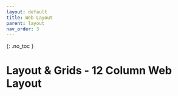 ```yaml
---
layout: default
title: Web Layout
parent: layout
nav_order: 3
---
```


{: .no_toc }

# Layout & Grids - 12 Column Web Layout

